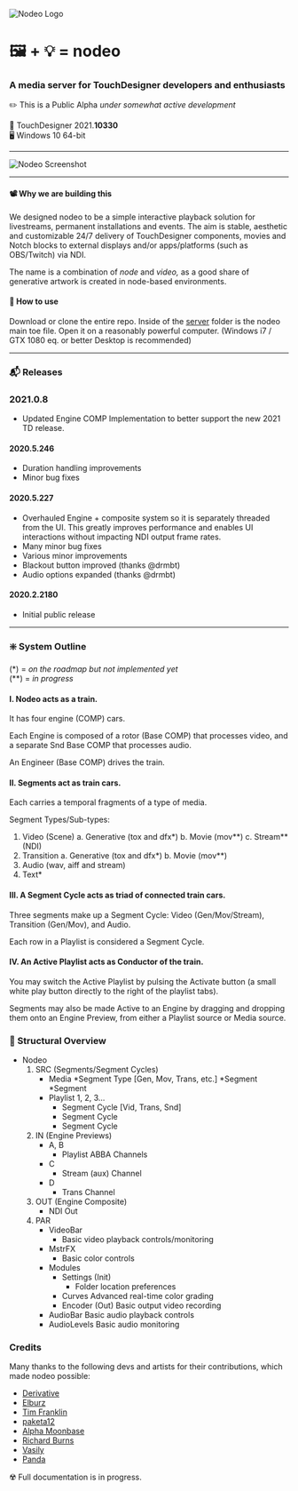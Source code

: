 ![Nodeo Logo](/src/img/nodeo-logo.svg)
# :framed_picture: + :bulb: = nodeo
### A media server for TouchDesigner developers and enthusiasts

:pencil2: This is a Public Alpha *under somewhat active development* 

:floppy_disk: TouchDesigner 2021.**10330** \
:desktop_computer: Windows 10 64-bit

---

![Nodeo Screenshot](/src/img/nodeo-capture.png)

---

#### :film_projector: Why we are building this
We designed nodeo to be a simple interactive playback solution for livestreams, permanent installations and events. The aim is stable, aesthetic and customizable 24/7 delivery of TouchDesigner components, movies and Notch blocks to external displays and/or apps/platforms (such as OBS/Twitch) via NDI. 

The name is a combination of *node* and *video,* as a good share of generative artwork is created in node-based environments.

#### :book: How to use

Download or clone the entire repo. Inside of the [server](/server) folder is the nodeo main toe file. Open it on a reasonably powerful computer. (Windows i7 / GTX 1080 eq. or better Desktop is recommended)

---

### :mailbox_with_mail: Releases

### 2021.0.8

* Updated Engine COMP Implementation to better support the new 2021 TD release.

#### 2020.5.246

* Duration handling improvements
* Minor bug fixes

#### 2020.5.227
* Overhauled Engine + composite system so it is separately threaded from the UI. This greatly improves performance and enables UI interactions without impacting NDI output frame rates.
* Many minor bug fixes
* Various minor improvements
* Blackout button improved (thanks @drmbt)
* Audio options expanded (thanks @drmbt)

#### 2020.2.2180
* Initial public release

---

### :sparkle: System Outline
(*) = *on the roadmap but not implemented yet* \
(**) = *in progress*
	
#### I. 	Nodeo acts as a train.

It has four engine (COMP) cars.

Each Engine is composed of a rotor (Base COMP) that processes video,
and a separate Snd Base COMP that processes audio.

An Engineer (Base COMP) drives the train.

#### II. Segments act as train cars.

Each carries a temporal fragments of a type of media.

Segment Types/Sub-types:
1. Video (Scene)
    a. Generative (tox and dfx*)
    b. Movie (mov**)
    c. Stream** (NDI)
2. Transition
    a. Generative (tox and dfx*)
    b. Movie (mov**)
3. Audio (wav, aiff and stream) 
4. Text*
    
#### III. A Segment Cycle acts as triad of connected train cars.

Three segments make up a Segment Cycle:
Video (Gen/Mov/Stream), Transition (Gen/Mov), and Audio.

Each row in a Playlist is considered a Segment Cycle.

#### IV. An Active Playlist acts as Conductor of the train.

You may switch the Active Playlist by pulsing the Activate button 
(a small white play button directly to the right of the playlist tabs). 

Segments may also be made Active to an Engine by dragging and dropping
them onto an Engine Preview, from either a Playlist source or Media source.

### :cinema: Structural Overview

* Nodeo
    1. SRC (Segments/Segment Cycles)
        * Media
            *Segment Type [Gen, Mov, Trans, etc.]
                *Segment
                *Segment
        * Playlist 1, 2, 3...
            * Segment Cycle [Vid, Trans, Snd]
            * Segment Cycle
            * Segment Cycle
    2. IN (Engine Previews)
        * A, B
            * Playlist ABBA Channels
        * C
            * Stream (aux) Channel
        * D
            * Trans Channel
    3. OUT (Engine Composite)
        * NDI Out
    4. PAR
        * VideoBar
            * Basic video playback controls/monitoring
        * MstrFX
            * Basic color controls
        * Modules
            * Settings (Init)
                * Folder location preferences
            * Curves
                Advanced real-time color grading
            * Encoder (Out)
                Basic output video recording
        * AudioBar
            Basic audio playback controls
        * AudioLevels
            Basic audio monitoring

### Credits

Many thanks to the following devs and artists for their contributions, which made nodeo possible:

* [Derivative](https://derivative.ca)
* [Elburz](https://interactiveimmersive.io)
* [Tim Franklin](https://github.com/franklin113)
* [paketa12](https://patreon.com/paketa12)
* [Alpha Moonbase](https://alphamoonbase.de/)
* [Richard Burns](https://github.com/Richard-Burns)
* [Vasily](https://github.com/Ajasra)
* [Panda](https://anitakucharczyk.com)

:radioactive: Full documentation is in progress.

